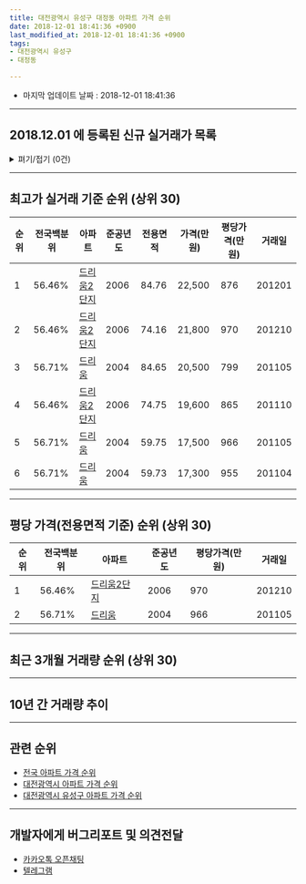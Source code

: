 ```yaml
---
title: 대전광역시 유성구 대정동 아파트 가격 순위
date: 2018-12-01 18:41:36 +0900
last_modified_at: 2018-12-01 18:41:36 +0900
tags:
- 대전광역시 유성구
- 대정동

---
```


* 마지막 업데이트 날짜 : 2018-12-01 18:41:36

---

## 2018.12.01 에 등록된 신규 실거래가 목록

<details>
<summary>펴기/접기 (0건)</summary>
<div markdown="1">

|아파트|전국백분위|준공년도|전용면적|가격(만원)|평당가격(만원)|거래일|
|---|---|---|---|---|---|---|
|없음|||||||


</div>
</details>

---

## 최고가 실거래 기준 순위 (상위 30)


|순위|전국백분위|아파트|준공년도|전용면적|가격(만원)|평당가격(만원)|거래일|
|---|---|---|---|---|---|---|---|
|1|56.46%|[드리움2단지](https://search.naver.com/search.naver?query=%EB%8C%80%EC%A0%84%EA%B4%91%EC%97%AD%EC%8B%9C+%EC%9C%A0%EC%84%B1%EA%B5%AC+%EB%8C%80%EC%A0%95%EB%8F%99+%EB%93%9C%EB%A6%AC%EC%9B%802%EB%8B%A8%EC%A7%80)|2006|84.76|22,500|876|201201|
|2|56.46%|[드리움2단지](https://search.naver.com/search.naver?query=%EB%8C%80%EC%A0%84%EA%B4%91%EC%97%AD%EC%8B%9C+%EC%9C%A0%EC%84%B1%EA%B5%AC+%EB%8C%80%EC%A0%95%EB%8F%99+%EB%93%9C%EB%A6%AC%EC%9B%802%EB%8B%A8%EC%A7%80)|2006|74.16|21,800|970|201210|
|3|56.71%|[드리움](https://search.naver.com/search.naver?query=%EB%8C%80%EC%A0%84%EA%B4%91%EC%97%AD%EC%8B%9C+%EC%9C%A0%EC%84%B1%EA%B5%AC+%EB%8C%80%EC%A0%95%EB%8F%99+%EB%93%9C%EB%A6%AC%EC%9B%80)|2004|84.65|20,500|799|201105|
|4|56.46%|[드리움2단지](https://search.naver.com/search.naver?query=%EB%8C%80%EC%A0%84%EA%B4%91%EC%97%AD%EC%8B%9C+%EC%9C%A0%EC%84%B1%EA%B5%AC+%EB%8C%80%EC%A0%95%EB%8F%99+%EB%93%9C%EB%A6%AC%EC%9B%802%EB%8B%A8%EC%A7%80)|2006|74.75|19,600|865|201110|
|5|56.71%|[드리움](https://search.naver.com/search.naver?query=%EB%8C%80%EC%A0%84%EA%B4%91%EC%97%AD%EC%8B%9C+%EC%9C%A0%EC%84%B1%EA%B5%AC+%EB%8C%80%EC%A0%95%EB%8F%99+%EB%93%9C%EB%A6%AC%EC%9B%80)|2004|59.75|17,500|966|201105|
|6|56.71%|[드리움](https://search.naver.com/search.naver?query=%EB%8C%80%EC%A0%84%EA%B4%91%EC%97%AD%EC%8B%9C+%EC%9C%A0%EC%84%B1%EA%B5%AC+%EB%8C%80%EC%A0%95%EB%8F%99+%EB%93%9C%EB%A6%AC%EC%9B%80)|2004|59.73|17,300|955|201104|


---

## 평당 가격(전용면적 기준) 순위 (상위 30)


|순위|전국백분위|아파트|준공년도|평당가격(만원)|거래일|
|---|---|---|---|---|---|
|1|56.46%|[드리움2단지](https://search.naver.com/search.naver?query=%EB%8C%80%EC%A0%84%EA%B4%91%EC%97%AD%EC%8B%9C+%EC%9C%A0%EC%84%B1%EA%B5%AC+%EB%8C%80%EC%A0%95%EB%8F%99+%EB%93%9C%EB%A6%AC%EC%9B%802%EB%8B%A8%EC%A7%80)|2006|970|201210|
|2|56.71%|[드리움](https://search.naver.com/search.naver?query=%EB%8C%80%EC%A0%84%EA%B4%91%EC%97%AD%EC%8B%9C+%EC%9C%A0%EC%84%B1%EA%B5%AC+%EB%8C%80%EC%A0%95%EB%8F%99+%EB%93%9C%EB%A6%AC%EC%9B%80)|2004|966|201105|


---

## 최근 3개월 거래량 순위 (상위 30)


<div style="width:100%;">
    <canvas id="deal_count_ranking" height="250"></canvas>
</div>


<script>
new Chart(document.getElementById("deal_count_ranking"), {
    type: 'horizontalBar',
    data: {
        labels: ['드리움', '드리움2단지'],
        datasets: [{
            label: '실거래 수',
            data: [9, 3],
            borderColor: "rgba(255, 0, 128, 1)",
            backgroundColor: "rgba(255, 0, 128, 0.5)",
            fill: false,
        }]
    },
    options: {
        responsive: true,
        title: {
            display: true,
            text: '최근 3개월 거래량 순위'
        },
        tooltips: {
            mode: 'index',
            intersect: false,
            callbacks: {
                title: function(tooltipItems, data) {
                    return "실거래 수:";
                },
                label: function(tooltipItem, data) {
                    return data.labels[tooltipItem.index] + ": " + tooltipItem.xLabel;
                }
            }
        },
        hover: {
            mode: 'nearest',
            intersect: true
        },
        scales: {
            xAxes: [{
                display: true,
                scaleLabel: {
                    display: true,
                    labelString: '실거래 수'
                },
                ticks: {
                    suggestedMin: 0,
                }
            }],
            yAxes: [{
                display: true,
                ticks: {
                    autoSkip: false,
                    callback: function(value, index, values) {
                        if (value.length > 15)
                            return value.substr(0, 13) + "...";
                        else
                            return value;
                    }
                },
                scaleLabel: {
                    display: false,
                }
            }]
        }
    }
});

</script>


---

## 10년 간 거래량 추이


<div style="width:100%;">
    <canvas id="deal_progress" height="250"></canvas>
</div>

<script>
new Chart(document.getElementById("deal_progress"), {
    type: 'line',
    data: {
        labels: ['200812','200901','200902','200903','200904','200905','200906','200907','200908','200909','200910','200911','200912','201001','201002','201003','201004','201005','201006','201007','201008','201009','201010','201011','201012','201101','201102','201103','201104','201105','201106','201107','201108','201109','201110','201111','201112','201201','201202','201203','201204','201205','201206','201207','201208','201209','201210','201211','201212','201301','201302','201303','201304','201305','201306','201307','201308','201309','201310','201311','201312','201401','201402','201403','201404','201405','201406','201407','201408','201409','201410','201411','201412','201501','201502','201503','201504','201505','201506','201507','201508','201509','201510','201511','201512','201601','201602','201603','201604','201605','201606','201607','201608','201609','201610','201611','201612','201701','201702','201703','201704','201705','201706','201707','201708','201709','201710','201711','201712','201801','201802','201803','201804','201805','201806','201807','201808','201809','201810','201811','201812'],
        datasets: [{
            label: '실거래 수',
            pointRadius: 1,
            data: [4, 1, 4, 4, 7, 6, 8, 20, 11, 13, 70, 16, 12, 8, 12, 13, 17, 12, 20, 16, 17, 10, 17, 18, 9, 13, 10, 19, 9, 13, 11, 8, 3, 10, 11, 13, 9, 4, 7, 5, 5, 10, 7, 7, 4, 6, 16, 5, 11, 5, 9, 14, 9, 11, 22, 19, 16, 6, 18, 9, 14, 11, 11, 9, 3, 11, 5, 3, 14, 9, 9, 2, 7, 10, 3, 10, 5, 9, 4, 1, 6, 8, 13, 8, 7, 4, 5, 6, 8, 3, 9, 10, 12, 11, 9, 8, 11, 7, 9, 17, 2, 9, 9, 14, 6, 11, 10, 7, 12, 13, 5, 13, 7, 6, 5, 3, 6, 3, 9, 3, 0],
            borderColor: "rgba(255, 201, 14, 1)",
            backgroundColor: "rgba(255, 201, 14, 0.5)",
            fill: true,
        }]
    },
    options: {
        responsive: true,
        title: {
            display: true,
            text: '10년간 거래량 추이'
        },
        tooltips: {
            mode: 'index',
            intersect: false,
        },
        hover: {
            mode: 'nearest',
            intersect: true
        },
        scales: {
            xAxes: [{
                display: true,
                scaleLabel: {
                    display: true,
                    labelString: '년/월'
                }
            }],
            yAxes: [{
                display: true,
                ticks: {
                    suggestedMin: 0,
                },
                scaleLabel: {
                    display: true,
                    labelString: '실거래 수'
                }
            }]
        }
    }
});

</script>


---

## 관련 순위

- [전국 아파트 가격 순위](https://inasie.github.io/apt-ranking/전국)
- [대전광역시 아파트 가격 순위](https://inasie.github.io/apt-ranking/대전광역시)
- [대전광역시 유성구 아파트 가격 순위](https://inasie.github.io/apt-ranking/대전광역시-유성구)


---

## 개발자에게 버그리포트 및 의견전달

- [카카오톡 오픈채팅](https://open.kakao.com/o/gLJUAP4)
- [텔레그램](https://t.me/inasie)

